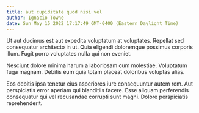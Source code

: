 ```yaml
---
title: aut cupiditate quod nisi vel
author: Ignacio Towne
date: Sun May 15 2022 17:17:49 GMT-0400 (Eastern Daylight Time)
---
```

Ut aut ducimus est aut expedita voluptatum at voluptates. Repellat sed consequatur architecto in ut. Quia eligendi doloremque possimus corporis illum. Fugit porro voluptates nulla qui non eveniet.

 Nesciunt dolore minima harum a laboriosam cum molestiae. Voluptatum fuga magnam. Debitis eum quia totam placeat doloribus voluptas alias.

 Eos debitis ipsa tenetur eius asperiores iure consequuntur autem rem. Aut perspiciatis error aperiam qui blanditiis facere. Esse aliquam perferendis consequatur qui vel recusandae corrupti sunt magni. Dolore perspiciatis reprehenderit.